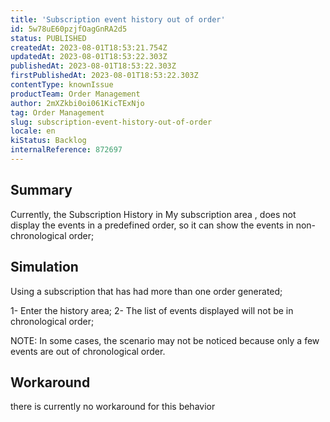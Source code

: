 ```yaml
---
title: 'Subscription event history out of order'
id: 5w78uE60pzjfOagGnRA2d5
status: PUBLISHED
createdAt: 2023-08-01T18:53:21.754Z
updatedAt: 2023-08-01T18:53:22.303Z
publishedAt: 2023-08-01T18:53:22.303Z
firstPublishedAt: 2023-08-01T18:53:22.303Z
contentType: knownIssue
productTeam: Order Management
author: 2mXZkbi0oi061KicTExNjo
tag: Order Management
slug: subscription-event-history-out-of-order
locale: en
kiStatus: Backlog
internalReference: 872697
---
```


## Summary


Currently, the Subscription History in My subscription area , does not display the events in a predefined order, so it can show the events in non-chronological order;


##

## Simulation


Using a subscription that has had more than one order generated;

1-  Enter the history area;
2- The list of events displayed will not be in chronological order;

NOTE: In some cases, the scenario may not be noticed because only a few events are out of chronological order.


##

## Workaround



there is currently no workaround for this behavior




